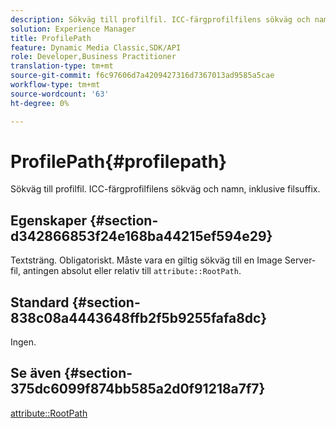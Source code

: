 ```yaml
---
description: Sökväg till profilfil. ICC-färgprofilfilens sökväg och namn, inklusive filsuffix.
solution: Experience Manager
title: ProfilePath
feature: Dynamic Media Classic,SDK/API
role: Developer,Business Practitioner
translation-type: tm+mt
source-git-commit: f6c97606d7a4209427316d7367013ad9585a5cae
workflow-type: tm+mt
source-wordcount: '63'
ht-degree: 0%

---
```



# ProfilePath{#profilepath}

Sökväg till profilfil. ICC-färgprofilfilens sökväg och namn, inklusive filsuffix.

## Egenskaper {#section-d342866853f24e168ba44215ef594e29}

Textsträng. Obligatoriskt. Måste vara en giltig sökväg till en Image Server-fil, antingen absolut eller relativ till `attribute::RootPath`.

## Standard {#section-838c08a4443648ffb2f5b9255fafa8dc}

Ingen.

## Se även {#section-375dc6099f874bb585a2d0f91218a7f7}

[attribute::RootPath](../../../../../is-api/image-catalog/image-serving-api-ref/c-image-catalog-reference/c-attributes-reference/r-rootpath.md#reference-17d57e5967be403b8408fa7214017494)
